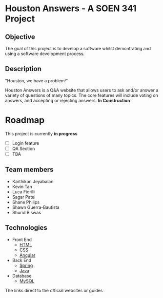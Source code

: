 # Houston Answers - A SOEN 341 Project
## Objective
The goal of this project is to develop a software whilst demontrating and using a software development process. 
## Description
"Houston, we have a problem!"

Houston Answers is a Q&A website that allows users to ask and/or answer a variety of questions of many topics. The core features will include voting on answers, and accepting or rejecting answers. **In Construction**
# Roadmap
This project is currently **in progress**
- [ ] Login feature
- [ ] QA Section
- [ ] TBA
## Team members
* Karthikan Jeyabalan
* Kevin Tan
* Luca Fiorilli
* Sagar Patel
* Shane Philips
* Shawn Guerra-Bautista
* Shurid Biswas
## Technologies
* Front End
  * [HTML](https://www.w3schools.com/html/)
  * [CSS](https://www.w3schools.com/css/)
  * [Angular](https://angular.io)
* Back End
  * [Spring](https://spring.io)
  * [Java](https://www.oracle.com/java/java9.html)
* Database
  * [MySQL](https://www.mysql.com)
  
The links direct to the official websites or guides
